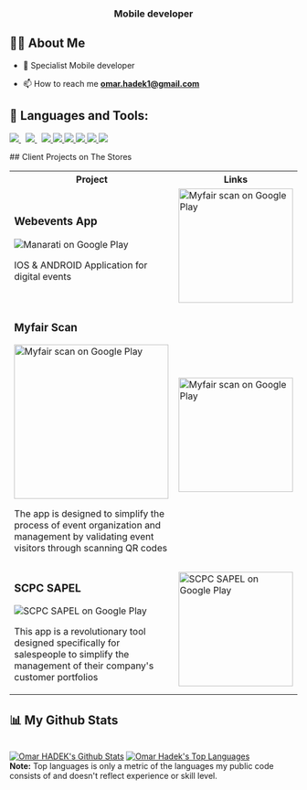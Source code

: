 <h3 align="center">Mobile developer</h3>


## 🙋‍♂️ About Me

- 🔭 Specialist Mobile developer 

- 📫 How to reach me **omar.hadek1@gmail.com**

## 🚀 Languages and Tools:

<p align="left"> 
     <a style="padding-right:8px;" href="https://dart.dev/" target="_blank"> <img src="https://img.icons8.com/color/48/000000/dart.png"/> </a>
    <a style="padding-right:8px;" href="https://flutter.dev/" target="_blank"> <img src="https://img.icons8.com/color/48/000000/flutter.png"/> </a>
    <a href="https://developer.mozilla.org/en-US/docs/Web/JavaScript" target="_blank"> <img src="https://img.icons8.com/color/48/000000/javascript.png"/> </a> 
    <a href="https://www.w3.org/html/" target="_blank"> <img src="https://img.icons8.com/color/48/000000/html-5.png"/> </a> 
    <a href="https://www.w3schools.com/css/" target="_blank"> <img src="https://img.icons8.com/color/48/000000/css3.png"/> </a> 
    <a href="https://www.php.net/" target="_blank"> <img src="https://img.icons8.com/color/48/000000/php.png"/> </a> 
    <a href="https://firebase.google.com/" target="_blank"> <img src="https://img.icons8.com/color/48/000000/firebase.png"/> </a> 
    <a href="https://docs.microsoft.com/en-us/dotnet/csharp/" target="_blank"> <img src="https://img.icons8.com/color/48/000000/c-sharp-logo.png"/> </a>

    
</p>
<!-- 
[![React Badge](https://img.shields.io/badge/-React-61DBFB?style=for-the-badge&labelColor=black&logo=react&logoColor=61DBFB)](#)  [![Javascript Badge](https://img.shields.io/badge/-Javascript-F0DB4F?style=for-the-badge&labelColor=black&logo=javascript&logoColor=F0DB4F)](#) [![Typescript Badge](https://img.shields.io/badge/-Typescript-007acc?style=for-the-badge&labelColor=black&logo=typescript&logoColor=007acc)](#) [![Nodejs Badge](https://img.shields.io/badge/-Nodejs-3C873A?style=for-the-badge&labelColor=black&logo=node.js&logoColor=3C873A)](#) [![GraphQL Badge](https://img.shields.io/badge/-GraphQl-e535ab?style=for-the-badge&labelColor=black&logo=node.js&logoColor=e535ab)](#)
<br/> -->
## Client Projects on The Stores

<table>
	<tbody width="100%">
	<tr>
		<th>Project</th>	
		<th>Links</th>
	</tr>
    <tr>
     <td>
			<h3>Webevents App</h3>
            <img  src="https://upwork-usw2-prod-agora-file-storage.s3.us-west-2.amazonaws.com/profile/portfolio/thumbnail/671fd9067f336844049a78555fab2f15?response-content-disposition=inline;+filename=%22image_large%22;+filename*=utf-8%27%27image_large&X-Amz-Security-Token=IQoJb3JpZ2luX2VjEEsaCXVzLXdlc3QtMiJHMEUCIQDXJ9dcY4NnyZPmzKUbY%2BibsQj8uJsTU%2B3I99WUPjxY2AIgTDaF3XR48MXKrvvnIzufOIKKx4e1ipUaGUIDRtolnbcqzQQIdBAAGgw3Mzk5MzkxNzM4MTkiDB%2BWgi6X3cQEFMaWEyqqBP8NwrncvV5t7mhLZ8u4Dca3X7kQRwCa3DdjXtZi2XLgX/6VmsSeEc0NGIfBZixq1inCWq4qjEaYd0kzDYfPtVOBvhkpW0aNYVSjeqC4uURy/smrluWCp%2BNfm0OhV0/MSrJzEUzcWGJ8Vazh8z7X5G90m3EhJuBIH/CYQ3t9k7zUbIDUpHkefMHaxD9eGpy6EDXDHcSaWwiC5n29oh8hdsltfgQgbfolKw3WR9pj5yKQU0g2Cfs9Q7wkzv5dG9iuWS1GE1KkB2QpQgYqiOCmwy%2BctMWfopqTeXQXKvTM96Js7jL0SrV0SJ2GcGUFFrpcwqIj2vmFV0RfrUGXWjn9yrgljxXGfB9nXHOhPEHRBMQsoITr23BsZaPO1pHB03VHJF4LgwdDJr0Brpiv1ZmJroXB2mnwYV3ynMkF9YAdFPg8fYNBc4Q2GSKllndA2BxP/gv%2BNA5b9wtE7op1nJEcvpKsjB2rKbAEZCzh1%2BwvtPrHWfWLQ9mh/n6OcbM0uSJZy6MEM3HQnakcLqHN%2BFDFlCb45dqUSYW2TKRmjJZ7rASeGj5UqkVIoAjNFkxHj2fvvxRsDfTY7xPmhyXrZ4bEUnLJ2N0lICYmANM99WTFRkJLnucIyEDnB1uB4BilgFfc/wq0V40kY/zffLxb/ywjiZ1XWeWQPd/Pu%2BNmMRtyKoOk9xhw0CdKJIr/M1ZIPID9wKb8ReoFGt1S7MFR9tOAuegTWkHgoIa56or/MLmH6akGOqcB0U/VuAPY7kqxCAR4z8y5K9Ygl0YQakAH1Kj4GDVq/8ch/5m5F7CDTmRvETDYo28g1LzMQPWjLbFemzK4nPmTo2ElwvPQbuAEo9OHSIAseu86zbg0JXKkRwJjQXk/4WAJV7T/UMIwrwE2uZauVg85kAgmOqVG2BT2sFW5NnH2ybQmRL2u4y/zysIDKQTfkhsDy1ftoaGgUhoDM0ZUmYF0RfCs/WjmCsg=&X-Amz-Algorithm=AWS4-HMAC-SHA256&X-Amz-Date=20231026T125036Z&X-Amz-SignedHeaders=host&X-Amz-Expires=900&X-Amz-Credential=ASIA2YR6PYW5WZY632NP/20231026/us-west-2/s3/aws4_request&X-Amz-Signature=94328845254bb194ebc05d57d023c138a10b7a00aacb88a13a25ff34540f2088" alt="Manarati on Google Play" />
			<p>IOS & ANDROID Application for digital events
		</td>
		<td>
			<div>
				<a href="https://play.google.com/store/apps/details?id=com.webevents.webevents_app">
                <img width="200px" src="https://user-images.githubusercontent.com/50345358/161318656-3c9d06f0-8782-4d6f-9d85-af9ef0246766.png" alt="Myfair scan on Google Play" />
                </a>
			</div>
		</td>	
	</tr>
	<tr>
		<td>
			<h3>Myfair Scan</h3>
            <img height=270px src="https://upwork-usw2-prod-agora-file-storage.s3.us-west-2.amazonaws.com/profile/portfolio/thumbnail/da32236c4b59f96927bbf751fc589aef?response-content-disposition=inline;+filename=%22image_original%22;+filename*=utf-8%27%27image_original&X-Amz-Security-Token=IQoJb3JpZ2luX2VjEEsaCXVzLXdlc3QtMiJHMEUCIEqHRQGPvTYzU6vSN7vVWkjxdgpS4FztlxfIDS8T8HoNAiEA2w3zCWqyLi790nmSFVZFbJicFK/1SPsqSQtN6l/jRwMqzQQIdBAAGgw3Mzk5MzkxNzM4MTkiDLb91RXcWwQRjLcu5CqqBI0tEBUPHkyw96c8bOtn5Z5tWYO5GN6X9C4cDXGmAfgyllxuHnmgZ6zR5n%2Btye7tJFRrCukXEmfJ/ODA3hxlhGvA/SHVAT18MqjskWZ0eM6TVbejln46/NkpqHJYludnaVtzRdZZE1%2BlS/FdRfUOkJASqKSlLhFiBdztNx8%2BguV6KnYInG%2BO8JuxPlsaunoVVzExW8T5FXkvaxroNehVj24j5vfrbMpiIPmvfecaEe5hOmsyOIj9GYQSwSMVLrXDfVvCzKeaF54sZi7oX8lLxt6NmB7SdtZ8w5xe%2BgrpII6cCL4iwgsVmHUUVfhD7SNjVQACyi4yj8w7d2/7uO1AP/jiv7yqbxKM0TKti8Wf12uLtyLsK4hvMmahB9DqRohDoZiV%2BarNjgFki1hnTx9b7knvNBiAee4GZt2B3asuRMiIaY94DyScZrbN5AgZTHNgTjv26CHQm0YE3RmB7YPGLHoj6O4opO8P1j1b7IbqVORJXnmk9zE8vAnb57CoAfr7E2pazTUOJor4LjsAInDX81ORU1ecWnyvPSrZZ1Qq1h/D5GOPOrZEAqO6mIVQDrNB14VVh3bIgQ5tEEBPh7T74dfmtJk4rxL2LgUwkuWpgo97N4duGTtwJjdp%2BJjlYFN1Inzhk3FWvriqEM%2B0N1rVDN8VTVU8pZfW8DVfFipFFLWg9ZrcfjD0mNOD7kpGNtV%2B%2BxKDE5DL8eh4KmddLlg4dQvzOO3vV%2Bja2x23MJmJ6akGOqcBP8x6ht%2By5GiGP8/bMI20q4da3sYfjCyRWwT7xERxI%2BYmoT5HbYreIxSaapxcRTmOCcjwdBEa8180WPIOoXQ79mfvpTxnamWBgYsOdYgFbO5TkTWMUjT5eOrv3bIM73nzSftyR4%2BWHDAhJJl/tEMtFcw1pzP/AngGg4shfInYe1LhF87eCT9xCaeewjs24ETzDFfjo2o0vE1CWtVhxiOhNDb4cuDIqhQ=&X-Amz-Algorithm=AWS4-HMAC-SHA256&X-Amz-Date=20231026T122811Z&X-Amz-SignedHeaders=host&X-Amz-Expires=900&X-Amz-Credential=ASIA2YR6PYW54ICZDLGE/20231026/us-west-2/s3/aws4_request&X-Amz-Signature=fad15d70867cd13fae2937b30074ea4e46762776d2e728045291b51ce3c2fc56](https://upwork-usw2-prod-agora-file-storage.s3.us-west-2.amazonaws.com/profile/portfolio/thumbnail/da32236c4b59f96927bbf751fc589aef?response-content-disposition=inline;+filename=%22image_original%22;+filename*=utf-8%27%27image_original&X-Amz-Security-Token=IQoJb3JpZ2luX2VjEEsaCXVzLXdlc3QtMiJHMEUCIEqHRQGPvTYzU6vSN7vVWkjxdgpS4FztlxfIDS8T8HoNAiEA2w3zCWqyLi790nmSFVZFbJicFK/1SPsqSQtN6l/jRwMqzQQIdBAAGgw3Mzk5MzkxNzM4MTkiDLb91RXcWwQRjLcu5CqqBI0tEBUPHkyw96c8bOtn5Z5tWYO5GN6X9C4cDXGmAfgyllxuHnmgZ6zR5n%2Btye7tJFRrCukXEmfJ/ODA3hxlhGvA/SHVAT18MqjskWZ0eM6TVbejln46/NkpqHJYludnaVtzRdZZE1%2BlS/FdRfUOkJASqKSlLhFiBdztNx8%2BguV6KnYInG%2BO8JuxPlsaunoVVzExW8T5FXkvaxroNehVj24j5vfrbMpiIPmvfecaEe5hOmsyOIj9GYQSwSMVLrXDfVvCzKeaF54sZi7oX8lLxt6NmB7SdtZ8w5xe%2BgrpII6cCL4iwgsVmHUUVfhD7SNjVQACyi4yj8w7d2/7uO1AP/jiv7yqbxKM0TKti8Wf12uLtyLsK4hvMmahB9DqRohDoZiV%2BarNjgFki1hnTx9b7knvNBiAee4GZt2B3asuRMiIaY94DyScZrbN5AgZTHNgTjv26CHQm0YE3RmB7YPGLHoj6O4opO8P1j1b7IbqVORJXnmk9zE8vAnb57CoAfr7E2pazTUOJor4LjsAInDX81ORU1ecWnyvPSrZZ1Qq1h/D5GOPOrZEAqO6mIVQDrNB14VVh3bIgQ5tEEBPh7T74dfmtJk4rxL2LgUwkuWpgo97N4duGTtwJjdp%2BJjlYFN1Inzhk3FWvriqEM%2B0N1rVDN8VTVU8pZfW8DVfFipFFLWg9ZrcfjD0mNOD7kpGNtV%2B%2BxKDE5DL8eh4KmddLlg4dQvzOO3vV%2Bja2x23MJmJ6akGOqcBP8x6ht%2By5GiGP8/bMI20q4da3sYfjCyRWwT7xERxI%2BYmoT5HbYreIxSaapxcRTmOCcjwdBEa8180WPIOoXQ79mfvpTxnamWBgYsOdYgFbO5TkTWMUjT5eOrv3bIM73nzSftyR4%2BWHDAhJJl/tEMtFcw1pzP/AngGg4shfInYe1LhF87eCT9xCaeewjs24ETzDFfjo2o0vE1CWtVhxiOhNDb4cuDIqhQ=&X-Amz-Algorithm=AWS4-HMAC-SHA256&X-Amz-Date=20231026T130305Z&X-Amz-SignedHeaders=host&X-Amz-Expires=900&X-Amz-Credential=ASIA2YR6PYW54ICZDLGE/20231026/us-west-2/s3/aws4_request&X-Amz-Signature=9e32212e9b99b69e5dba7366aff78a3c222a7d82b3b7aca07a793118eabf2f4f" alt="Myfair scan on Google Play" />
			<p>The app is designed to simplify the process of event organization and management by validating event visitors through scanning QR codes
		</td>
		<td>
			<div>
				<a href="https://play.google.com/store/apps/details?id=com.webevents.webevents_app">
                <img width="200px" src="https://user-images.githubusercontent.com/50345358/161318656-3c9d06f0-8782-4d6f-9d85-af9ef0246766.png" alt="Myfair scan on Google Play" />
                </a>
			</div>
		</td>
	</tr>
	<tr>
        <td>
			<h3>SCPC SAPEL</h3>
            <img  src="https://upwork-usw2-prod-agora-file-storage.s3.us-west-2.amazonaws.com/profile/portfolio/thumbnail/aae1f2a1485a56b9fc18eddacba2c680?response-content-disposition=inline;+filename=%22image_original%22;+filename*=utf-8%27%27image_original&X-Amz-Security-Token=IQoJb3JpZ2luX2VjEEsaCXVzLXdlc3QtMiJHMEUCIQDXJ9dcY4NnyZPmzKUbY%2BibsQj8uJsTU%2B3I99WUPjxY2AIgTDaF3XR48MXKrvvnIzufOIKKx4e1ipUaGUIDRtolnbcqzQQIdBAAGgw3Mzk5MzkxNzM4MTkiDB%2BWgi6X3cQEFMaWEyqqBP8NwrncvV5t7mhLZ8u4Dca3X7kQRwCa3DdjXtZi2XLgX/6VmsSeEc0NGIfBZixq1inCWq4qjEaYd0kzDYfPtVOBvhkpW0aNYVSjeqC4uURy/smrluWCp%2BNfm0OhV0/MSrJzEUzcWGJ8Vazh8z7X5G90m3EhJuBIH/CYQ3t9k7zUbIDUpHkefMHaxD9eGpy6EDXDHcSaWwiC5n29oh8hdsltfgQgbfolKw3WR9pj5yKQU0g2Cfs9Q7wkzv5dG9iuWS1GE1KkB2QpQgYqiOCmwy%2BctMWfopqTeXQXKvTM96Js7jL0SrV0SJ2GcGUFFrpcwqIj2vmFV0RfrUGXWjn9yrgljxXGfB9nXHOhPEHRBMQsoITr23BsZaPO1pHB03VHJF4LgwdDJr0Brpiv1ZmJroXB2mnwYV3ynMkF9YAdFPg8fYNBc4Q2GSKllndA2BxP/gv%2BNA5b9wtE7op1nJEcvpKsjB2rKbAEZCzh1%2BwvtPrHWfWLQ9mh/n6OcbM0uSJZy6MEM3HQnakcLqHN%2BFDFlCb45dqUSYW2TKRmjJZ7rASeGj5UqkVIoAjNFkxHj2fvvxRsDfTY7xPmhyXrZ4bEUnLJ2N0lICYmANM99WTFRkJLnucIyEDnB1uB4BilgFfc/wq0V40kY/zffLxb/ywjiZ1XWeWQPd/Pu%2BNmMRtyKoOk9xhw0CdKJIr/M1ZIPID9wKb8ReoFGt1S7MFR9tOAuegTWkHgoIa56or/MLmH6akGOqcB0U/VuAPY7kqxCAR4z8y5K9Ygl0YQakAH1Kj4GDVq/8ch/5m5F7CDTmRvETDYo28g1LzMQPWjLbFemzK4nPmTo2ElwvPQbuAEo9OHSIAseu86zbg0JXKkRwJjQXk/4WAJV7T/UMIwrwE2uZauVg85kAgmOqVG2BT2sFW5NnH2ybQmRL2u4y/zysIDKQTfkhsDy1ftoaGgUhoDM0ZUmYF0RfCs/WjmCsg=&X-Amz-Algorithm=AWS4-HMAC-SHA256&X-Amz-Date=20231026T125640Z&X-Amz-SignedHeaders=host&X-Amz-Expires=900&X-Amz-Credential=ASIA2YR6PYW5WZY632NP/20231026/us-west-2/s3/aws4_request&X-Amz-Signature=8774ed5a14444096170847f00675c45e62d2fece8b067b79a5fe6821ced1fc15" alt="SCPC SAPEL on Google Play" />
			<p>This app is a revolutionary tool designed specifically for salespeople to simplify the management of their company's customer portfolios
		</td>
		<td>
			<div>
				<a href="https://play.google.com/store/apps/details?id=ma.metama.scpc">
                <img width="200px" src="https://user-images.githubusercontent.com/50345358/161318656-3c9d06f0-8782-4d6f-9d85-af9ef0246766.png" alt="SCPC SAPEL on Google Play" />
                </a>
			</div>
		</td>		
	</tr>
	</tbody>
</table>

## 📊 My Github Stats

  <br/>
    <a href="https://github.com/omar-hadek/github-readme-stats"><img alt="Omar HADEK's Github Stats" src="https://github-readme-stats.vercel.app/api?username=omar-hadek&show_icons=true&hide=contribs,prs,issues,stars&count_private=true&theme=react&hide_border=true&bg_color=0D1117" /></a>
  <a href="https://github.com/omar-hadek/github-readme-stats"><img alt="Omar Hadek's Top Languages" src="https://github-readme-stats.vercel.app/api/top-langs/?username=omar-hadek&langs_count=8&count_private=true&layout=compact&theme=react&hide_border=true&bg_color=0D1117" /></a>
  <br/>
  <b>Note:</b> Top languages is only a metric of the languages my public code consists of and doesn't reflect experience or skill level.


<br/>
<!-- <br/>

<a href="https://github.com/omar-hadek/github-readme-activity-graph"><img alt="Omar HADEK's Activity Graph" src="https://activity-graph.herokuapp.com/graph?username=omar-hadek&bg_color=0D1117&color=5BCDEC&line=5BCDEC&point=FFFFFF&hide_border=true" /></a>

<br/> -->
<br/>

## Connect with me:
<p align="left">

<a href = "https://www.linkedin.com/in/omar-hadek-5a58371ba/" target="_blank"><img src="https://img.icons8.com/fluent/48/000000/linkedin.png"/></a>
<a href = "https://twitter.com/omar_hadek" target="_blank"><img src="https://img.icons8.com/fluent/48/000000/twitter.png"/></a>
<a href = "https://www.instagram.com/omarhadekjr/" target="_blank"><img src="https://img.icons8.com/fluent/48/000000/instagram-new.png"/></a>

</p>

## ❤ Views and Followers
<a href="https://github.com/Meghna-DAS/github-profile-views-counter">
    <img src="https://komarev.com/ghpvc/?username=omar-hadek">
</a>
<a href="https://github.com/omar-hadek?tab=followers"><img src="https://img.shields.io/github/followers/omar-hadek?label=Followers&style=social" alt="GitHub Badge"></a>
